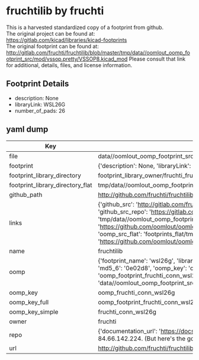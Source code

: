 # fruchtilib by fruchti  
This is a harvested standardized copy of a footprint from github.  
The original project can be found at:  
https://gitlab.com/kicad/libraries/kicad-footprints  
The original footprint can be found at:
http://gitlab.com/fruchti/fruchtilib/blob/master/tmp/data//oomlout_oomp_footprint_src/mod/vssop.pretty/VSSOP8.kicad_mod
Please consult that link for additional, details, files, and license information.  
## Footprint Details
* description: None  
* libraryLink: WSL26G  
* number_of_pads: 26  
## yaml dump  
| Key | Value |  
| --- | --- |  
| file | data//oomlout_oomp_footprint_src/fruchtilib/mod/conn.pretty/WSL26G.kicad_mod |  
| footprint | {'description': None, 'libraryLink': 'WSL26G', 'number_of_pads': 26} |  
| footprint_library_directory | footprint_library_owner/fruchti_fruchtilib |  
| footprint_library_directory_flat | tmp/data//oomlout_oomp_footprint_src/footprints_flat/fruchti_conn_wsl26g/working |  
| github_path | http://github.com/fruchti/fruchtilib/blob/master/tmp/data//oomlout_oomp_footprint_src/mod/conn.pretty/WSL26G.kicad_mod |  
| links | {'github_src': 'http://gitlab.com/fruchti/fruchtilib/blob/master/tmp/data//oomlout_oomp_footprint_src/mod/vssop.pretty/VSSOP8.kicad_mod', 'github_src_repo': 'https://gitlab.com/kicad/libraries/kicad-footprints', 'oomp_bot': 'tmp/data//oomlout_oomp_footprint_src/footprints/fruchti_conn_wsl26g/working', 'oomp_bot_github': 'https://github.com/oomlout/oomlout_oomp_footprint_bot/tree/main/tmp/data//oomlout_oomp_footprint_src/footprints/fruchti_conn_wsl26g/working', 'oomp_src_flat': 'footprints_flat/tmp/data//oomlout_oomp_footprint_src/footprints_flat/fruchti_conn_wsl26g/working', 'oomp_src_flat_github': 'https://github.com/oomlout/oomlout_oomp_footprint_src/tree/main/tmp/data//oomlout_oomp_footprint_src/footprints_flat/fruchti_conn_wsl26g/working'} |  
| name | fruchtilib |  
| oomp | {'footprint_name': 'wsl26g', 'library_name': 'conn', 'md5': '0e02d81519944ebfd7bcef68502df23b', 'md5_10': '0e02d81519', 'md5_5': '0e02d', 'md5_6': '0e02d8', 'oomp_key': 'oomp_fruchti_conn_wsl26g', 'oomp_key_extra': 'oomp_footprint_fruchti_conn_wsl26g', 'oomp_key_full': 'oomp_footprint_fruchti_conn_wsl26g_0e02d8', 'oomp_key_simple': 'fruchti_conn_wsl26g', 'original_filename': 'data//oomlout_oomp_footprint_src/fruchtilib/mod/conn.pretty/WSL26G.kicad_mod', 'owner_name': 'fruchti'} |  
| oomp_key | oomp_fruchti_conn_wsl26g |  
| oomp_key_full | oomp_footprint_fruchti_conn_wsl26g |  
| oomp_key_simple | fruchti_conn_wsl26g |  
| owner | fruchti |  
| repo | {'documentation_url': 'https://docs.github.com/rest/overview/resources-in-the-rest-api#rate-limiting', 'message': "API rate limit exceeded for 84.66.142.224. (But here's the good news: Authenticated requests get a higher rate limit. Check out the documentation for more details.)"} |  
| url | http://github.com/fruchti/fruchtilib |  

